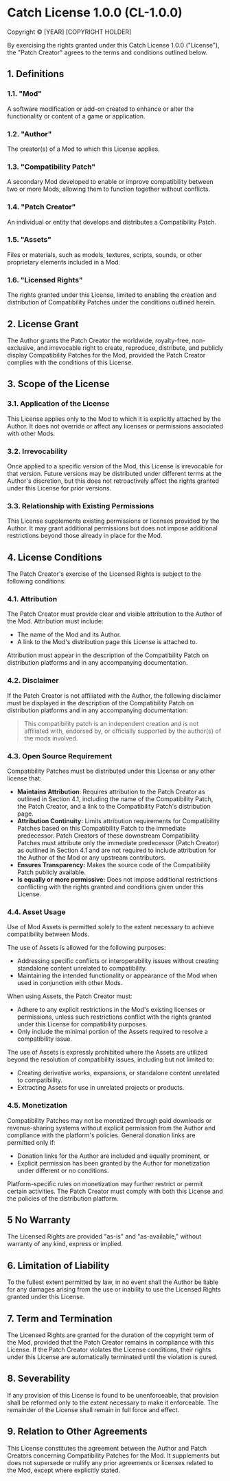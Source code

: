 # Catch License 1.0.0 (CL-1.0.0)

Copyright © [YEAR] [COPYRIGHT HOLDER]

By exercising the rights granted under this Catch License 1.0.0 ("License"), the "Patch Creator" agrees to the terms and conditions outlined below.

## 1. Definitions

### 1.1. "Mod"

A software modification or add-on created to enhance or alter the functionality or content of a game or application.

### 1.2. "Author"

The creator(s) of a Mod to which this License applies.

### 1.3. "Compatibility Patch"

A secondary Mod developed to enable or improve compatibility between two or more Mods, allowing them to function together without conflicts.

### 1.4. "Patch Creator"

An individual or entity that develops and distributes a Compatibility Patch.

### 1.5. "Assets"

Files or materials, such as models, textures, scripts, sounds, or other proprietary elements included in a Mod.

### 1.6. "Licensed Rights"

The rights granted under this License, limited to enabling the creation and distribution of Compatibility Patches under the conditions outlined herein.

## 2. License Grant

The Author grants the Patch Creator the worldwide, royalty-free, non-exclusive, and irrevocable right to create, reproduce, distribute, and publicly display Compatibility Patches for the Mod, provided the Patch Creator complies with the conditions of this License.

## 3. Scope of the License

### 3.1. Application of the License

This License applies only to the Mod to which it is explicitly attached by the Author. It does not override or affect any licenses or permissions associated with other Mods.

### 3.2. Irrevocability

Once applied to a specific version of the Mod, this License is irrevocable for that version. Future versions may be distributed under different terms at the Author's discretion, but this does not retroactively affect the rights granted under this License for prior versions.

### 3.3. Relationship with Existing Permissions

This License supplements existing permissions or licenses provided by the Author. It may grant additional permissions but does not impose additional restrictions beyond those already in place for the Mod.

## 4. License Conditions

The Patch Creator's exercise of the Licensed Rights is subject to the following conditions:

### 4.1. Attribution

The Patch Creator must provide clear and visible attribution to the Author of the Mod. Attribution must include:

- The name of the Mod and its Author.
- A link to the Mod's distribution page this License is attached to.

Attribution must appear in the description of the Compatibility Patch on distribution platforms and in any accompanying documentation.

### 4.2. Disclaimer

If the Patch Creator is not affiliated with the Author, the following disclaimer must be displayed in the description of the Compatibility Patch on distribution platforms and in any accompanying documentation:

> This compatibility patch is an independent creation and is not affiliated with, endorsed by, or officially supported by the author(s) of the mods involved.

### 4.3. Open Source Requirement

Compatibility Patches must be distributed under this License or any other license that:

- **Maintains Attribution**: Requires attribution to the Patch Creator as outlined in Section 4.1, including the name of the Compatibility Patch, the Patch Creator, and a link to the Compatibility Patch's distribution page.
- **Attribution Continuity:** Limits attribution requirements for Compatibility Patches based on this Compatibility Patch to the immediate predecessor. Patch Creators of these downstream Compatibility Patches must attribute only the immediate predecessor (Patch Creator) as outlined in Section 4.1 and are not required to include attribution for the Author of the Mod or any upstream contributors.
- **Ensures Transparency:** Makes the source code of the Compatibility Patch publicly available.
- **Is equally or more permissive:** Does not impose additional restrictions conflicting with the rights granted and conditions given under this License.

### 4.4. Asset Usage

Use of Mod Assets is permitted solely to the extent necessary to achieve compatibility between Mods.

The use of Assets is allowed for the following purposes:

- Addressing specific conflicts or interoperability issues without creating standalone content unrelated to compatibility.
- Maintaining the intended functionality or appearance of the Mod when used in conjunction with other Mods.

When using Assets, the Patch Creator must:

- Adhere to any explicit restrictions in the Mod's existing licenses or permissions, unless such restrictions conflict with the rights granted under this License for compatibility purposes.
- Only include the minimal portion of the Assets required to resolve a compatibility issue.

The use of Assets is expressly prohibited where the Assets are utilized beyond the resolution of compatibility issues, including but not limited to:

- Creating derivative works, expansions, or standalone content unrelated to compatibility.
- Extracting Assets for use in unrelated projects or products.

### 4.5. Monetization

Compatibility Patches may not be monetized through paid downloads or revenue-sharing systems without explicit permission from the Author and compliance with the platform's policies. General donation links are permitted only if:

- Donation links for the Author are included and equally prominent, or
- Explicit permission has been granted by the Author for monetization under different or no conditions.

Platform-specific rules on monetization may further restrict or permit certain activities. The Patch Creator must comply with both this License and the policies of the distribution platform.

## 5 No Warranty

The Licensed Rights are provided "as-is" and "as-available," without warranty of any kind, express or implied.

## 6. Limitation of Liability

To the fullest extent permitted by law, in no event shall the Author be liable for any damages arising from the use or inability to use the Licensed Rights granted under this License.

## 7. Term and Termination

The Licensed Rights are granted for the duration of the copyright term of the Mod, provided that the Patch Creator remains in compliance with this License. If the Patch Creator violates the License conditions, their rights under this License are automatically terminated until the violation is cured.

## 8. Severability

If any provision of this License is found to be unenforceable, that provision shall be reformed only to the extent necessary to make it enforceable. The remainder of the License shall remain in full force and effect.

## 9. Relation to Other Agreements

This License constitutes the agreement between the Author and Patch Creators concerning Compatibility Patches for the Mod. It supplements but does not supersede or nullify any prior agreements or licenses related to the Mod, except where explicitly stated.

